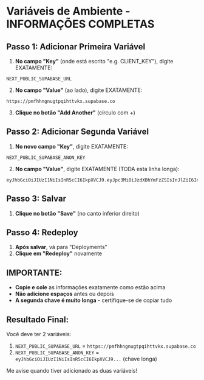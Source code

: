 # Variáveis de Ambiente - INFORMAÇÕES COMPLETAS

## Passo 1: Adicionar Primeira Variável

1. **No campo "Key"** (onde está escrito "e.g. CLIENT_KEY"), digite EXATAMENTE:
```
NEXT_PUBLIC_SUPABASE_URL
```

2. **No campo "Value"** (ao lado), digite EXATAMENTE:
```
https://pmfhhngnugtpqihttvkx.supabase.co
```

3. **Clique no botão "Add Another"** (círculo com +)

## Passo 2: Adicionar Segunda Variável

1. **No novo campo "Key"**, digite EXATAMENTE:
```
NEXT_PUBLIC_SUPABASE_ANON_KEY
```

2. **No campo "Value"**, digite EXATAMENTE (TODA esta linha longa):
```
eyJhbGciOiJIUzI1NiIsInR5cCI6IkpXVCJ9.eyJpc3MiOiJzdXBhYmFzZSIsInJlZiI6InBtZmhobmdudWd0cHFpaHR0dmt4Iiwicm9sZSI6ImFub24iLCJpYXQiOjE3NTM2NTYyOTYsImV4cCI6MjA2OTIzMjI5Nn0.QAo7FLGccpi87NGpA0LF8mSZrUKQlzh3PHr4fN0B6So
```

## Passo 3: Salvar
1. **Clique no botão "Save"** (no canto inferior direito)

## Passo 4: Redeploy
1. **Após salvar**, vá para "Deployments"
2. **Clique em "Redeploy"** novamente

## IMPORTANTE:
- **Copie e cole** as informações exatamente como estão acima
- **Não adicione espaços** antes ou depois
- **A segunda chave é muito longa** - certifique-se de copiar tudo

## Resultado Final:
Você deve ter 2 variáveis:
1. `NEXT_PUBLIC_SUPABASE_URL` = `https://pmfhhngnugtpqihttvkx.supabase.co`
2. `NEXT_PUBLIC_SUPABASE_ANON_KEY` = `eyJhbGciOiJIUzI1NiIsInR5cCI6IkpXVCJ9...` (chave longa)

Me avise quando tiver adicionado as duas variáveis!

